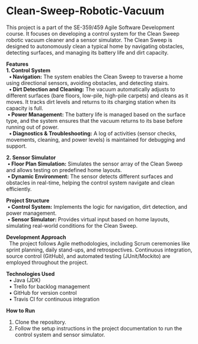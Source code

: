 # Clean-Sweep-Robotic-Vacuum

This project is a part of the SE-359/459 Agile Software Development course. It focuses on developing a control system for the Clean Sweep robotic vacuum cleaner and a sensor simulator. The Clean Sweep is designed to autonomously clean a typical home by navigating obstacles, detecting surfaces, and managing its battery life and dirt capacity.

**Features**<br>
**1. Control System**<br>
 &nbsp; **• Navigation:** The system enables the Clean Sweep to traverse a home using directional sensors, avoiding obstacles, and detecting stairs.<br>
 &nbsp; **• Dirt Detection and Cleaning:** The vacuum automatically adjusts to different surfaces (bare floors, low-pile, high-pile carpets) and cleans as it moves. It tracks dirt levels and returns to its  charging station when its capacity is full.<br>
 &nbsp;**• Power Management:** The battery life is managed based on the surface type, and the system ensures that the vacuum returns to its base before running out of power.<br>
 &nbsp; **• Diagnostics & Troubleshooting:** A log of activities (sensor checks, movements, cleaning, and power levels) is maintained for debugging and support.<br>

**2. Sensor Simulator**<br>
  &nbsp;**• Floor Plan Simulation:** Simulates the sensor array of the Clean Sweep and allows testing on predefined home layouts.<br>
  &nbsp;**• Dynamic Environment:** The sensor detects different surfaces and obstacles in real-time, helping the control system navigate and clean efficiently.<br>

**Project Structure**<br>
 &nbsp;**• Control System:** Implements the logic for navigation, dirt detection, and power management.<br>
 &nbsp;**• Sensor Simulator:** Provides virtual input based on home layouts, simulating real-world conditions for the Clean Sweep.<br>

**Development Approach**<br>
  &nbsp; The project follows Agile methodologies, including Scrum ceremonies like sprint planning, daily stand-ups, and retrospectives. Continuous integration, source control (GitHub), and automated testing       (JUnit/Mockito) are employed throughout the project.

**Technologies Used**<br>
 &nbsp; • Java (JDK)<br>
 &nbsp; • Trello for backlog management<br>
 &nbsp; • GitHub for version control<br>
 &nbsp; • Travis CI for continuous integration<br>

**How to Run**<br>
  1. Clone the repository.<br>
  2. Follow the setup instructions in the project documentation to run the control system and sensor simulator.<br>
